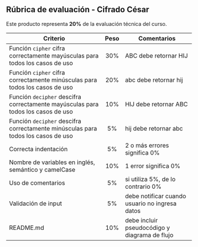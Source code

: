 ## Rúbrica de evaluación - Cifrado César

Este producto representa **20%** de la evaluación técnica del curso.

| Criterio                                     | Peso           | Comentarios |
| --------------------------------------------------- |:-------------:| -----|
| Función `cipher` cifra correctamente mayúsculas para todos los casos de uso | 30% | ABC debe retornar HIJ |
| Función `cipher` cifra correctamente minúsculas para todos los casos de uso  | 20% | abc debe retornar hij |
| Función `decipher` descifra correctamente mayúsculas para todos los casos de uso  | 10% | HIJ debe retornar ABC |
| Función `decipher` descifra correctamente minúsculas para todos los casos de uso | 5% | hij debe retornar abc |
| Correcta indentación  | 5% | 2 o más errores significa 0%|
| Nombre de variables en inglés, semántico y camelCase  | 10% | 1 error significa 0%|
| Uso de comentarios  | 5% | si utiliza 5%, de lo contrario 0%|
| Validación de input  | 5% | debe notificar cuando usuario no ingresa datos|
| README.md  | 10% | debe incluir pseudocódigo y diagrama de flujo |
